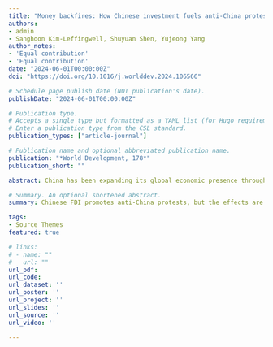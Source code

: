```yaml
---
title: "Money backfires: How Chinese investment fuels anti-China protests abroad"
authors:
- admin
- Sanghoon Kim-Leffingwell, Shuyuan Shen, Yujeong Yang
author_notes:
- 'Equal contribution'
- 'Equal contribution'
date: "2024-06-01T00:00:00Z"
doi: "https://doi.org/10.1016/j.worlddev.2024.106566"

# Schedule page publish date (NOT publication's date).
publishDate: "2024-06-01T00:00:00Z"

# Publication type.
# Accepts a single type but formatted as a YAML list (for Hugo requirements).
# Enter a publication type from the CSL standard.
publication_types: ["article-journal"]

# Publication name and optional abbreviated publication name.
publication: "*World Development, 178*"
publication_short: ""

abstract: China has been expanding its global economic presence through foreign direct investment, foreign aid, and trade. China’s growing economic influence, however, is inviting worries and suspicion in many countries, leading to the rise of anti-China protests. How and when does China’s economic expansion promote anti-China protests? We explore this question by examining the effect of Chinese FDI on the rise of anti-China protests across 127 countries. First, we argue that Chinese FDI promotes anti-China protests, but the effects are contingent on the level of political competition. We find that the effect of Chinese FDI on anti-China protests is particularly stronger in countries where citizens have limited institutional routes to express their grievances and pursue policy alternatives through political competition. Second, we find that the pattern of increasing anti-China protests does not appear in the context of Chinese foreign aid or trade with China. The finding that Chinese FDI backfires and incites anti-China protests has profound implications for our understanding of China’s global economic influence and its limits.

# Summary. An optional shortened abstract.
summary: Chinese FDI promotes anti-China protests, but the effects are contingent on the level of political competition. The effect of Chinese FDI on anti-China protests is particularly stronger in countries where citizens have limited institutional routes to express their grievances and pursue policy alternatives through political competition. The pattern of increasing anti-China protests does not appear in the context of Chinese foreign aid or trade with China.

tags:
- Source Themes
featured: true

# links:
# - name: ""
#   url: ""
url_pdf: 
url_code: 
url_dataset: ''
url_poster: ''
url_project: ''
url_slides: ''
url_source: ''
url_video: ''

---
```

